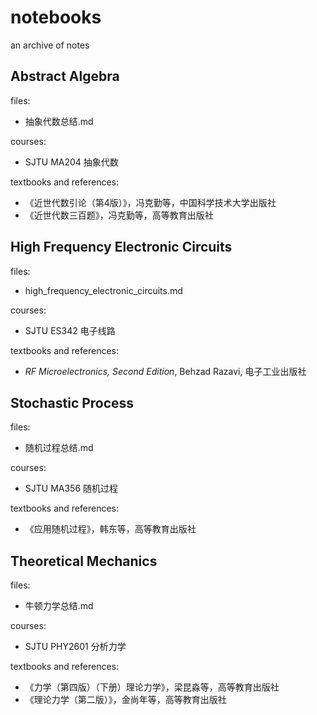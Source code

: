 # notebooks
an archive of notes

## Abstract Algebra
files: 
* 抽象代数总结.md

courses:
* SJTU MA204 抽象代数

textbooks and references:
* 《近世代数引论（第4版）》，冯克勤等，中国科学技术大学出版社
* 《近世代数三百题》，冯克勤等，高等教育出版社

## High Frequency Electronic Circuits
files:
* high_frequency_electronic_circuits.md

courses:
* SJTU ES342 电子线路

textbooks and references:
* _RF Microelectronics, Second Edition_, Behzad Razavi, 电子工业出版社

## Stochastic Process
files:
* 随机过程总结.md

courses:
* SJTU MA356 随机过程

textbooks and references:
* 《应用随机过程》，韩东等，高等教育出版社

## Theoretical Mechanics
files:
* 牛顿力学总结.md

courses:
* SJTU PHY2601 分析力学

textbooks and references:
* 《力学（第四版）（下册）理论力学》，梁昆淼等，高等教育出版社
* 《理论力学（第二版）》，金尚年等，高等教育出版社
